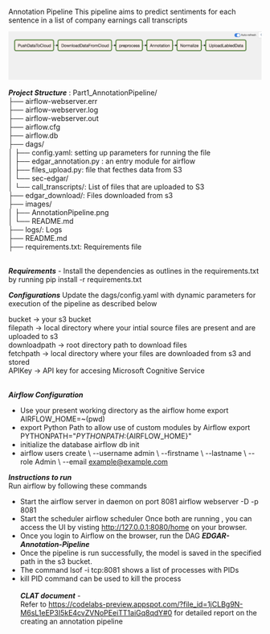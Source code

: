 Annotation Pipeline
This pipeline aims to predict sentiments for each sentence in a list of company earnings call transcripts

![Pipeline](images/AnnotationPipeline.png)

***Project Structure*** :
Part1_AnnotationPipeline/ <br/>
├── airflow-webserver.err <br/>
├── airflow-webserver.log <br/>
├── airflow-webserver.out <br/>
├── airflow.cfg <br/>
├── airflow.db <br/>
├── dags/ <br/>
│   ├── config.yaml: setting up parameters for running the file <br/>
│   ├── edgar_annotation.py : an entry module for airflow <br/>
│   ├── files_upload.py: file that fecthes data from S3 <br/>
│   └── sec-edgar/ <br/>
│       └── call_transcripts/: List of files that are uploaded to S3 <br/>
├── edgar_download/: Files downloaded from s3 <br/>
├── images/ <br/>
│   ├── AnnotationPipeline.png <br/>
│   └── README.md <br/>
├── logs/: Logs <br/>
├── README.md <br/>
├── requirements.txt: Requirements file <br/><br/>

***Requirements*** -
Install the dependencies as outlines in the requirements.txt by running pip install -r requirements.txt

***Configurations***
Update the dags/config.yaml with dynamic parameters for execution of the pipeline as described below

bucket -> your s3 bucket <br/>
filepath -> local directory where your intial source files are present and are uploaded to s3 <br/>
downloadpath -> root directory path to download files <br/>
fetchpath -> local directory where your files are downloaded from s3 and stored <br/>
APIKey -> API key for accesing Microsoft Cognitive Service  <br/><br/>

***Airflow Configuration*** <br/>
- Use your present working directory as the airflow home export AIRFLOW_HOME=~(pwd) <br/>
- export Python Path to allow use of custom modules by Airflow export PYTHONPATH="${PYTHONPATH}:${AIRFLOW_HOME}" <br/>
- initialize the database airflow db init <br/>
- airflow users create \ --username admin \ --firstname <YourName> \ --lastname <YourLastName> \ --role Admin \ --email example@example.com <br/>

***Instructions to run*** <br/>
Run airflow by following these commands <br/>
- Start the airflow server in daemon on port 8081 airflow webserver -D -p 8081 <br/>
- Start the scheduler airflow scheduler Once both are running , you can access the UI by visting http://127.0.0.1:8080/home on your browser. <br/>
- Once you login to Airflow on the browser, run the DAG ***EDGAR-Annotation-Pipeline*** <br/>
- Once the pipeline is run successfully, the model is saved in the specified path in the s3 bucket. <br/>
- The command lsof -i tcp:8081  shows a list of processes with PIDs <br/>
- kill PID command can be used to kill the process <br/><br/>
***CLAT document*** - <br/>
Refer to https://codelabs-preview.appspot.com/?file_id=1jCLBg9N-M6sL1eEP3I5kE4cvZVNoPEeiTT1aiGq8qdY#0 for detailed report on the creating an annotation pipeline
